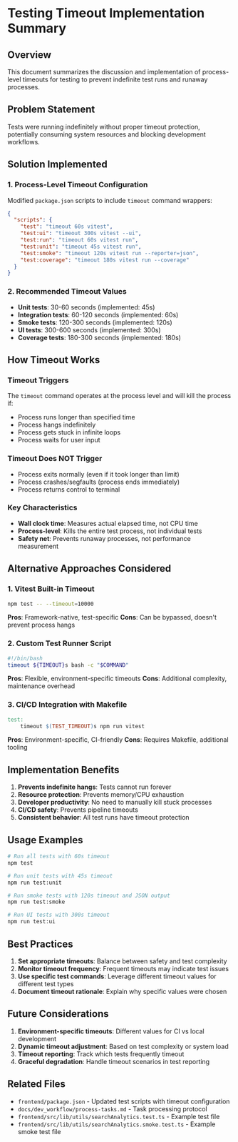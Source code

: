 # Testing Timeout Implementation Summary

## Overview
This document summarizes the discussion and implementation of process-level timeouts for testing to prevent indefinite test runs and runaway processes.

## Problem Statement
Tests were running indefinitely without proper timeout protection, potentially consuming system resources and blocking development workflows.

## Solution Implemented

### 1. Process-Level Timeout Configuration
Modified `package.json` scripts to include `timeout` command wrappers:

```json
{
  "scripts": {
    "test": "timeout 60s vitest",
    "test:ui": "timeout 300s vitest --ui", 
    "test:run": "timeout 60s vitest run",
    "test:unit": "timeout 45s vitest run",
    "test:smoke": "timeout 120s vitest run --reporter=json",
    "test:coverage": "timeout 180s vitest run --coverage"
  }
}
```

### 2. Recommended Timeout Values
- **Unit tests**: 30-60 seconds (implemented: 45s)
- **Integration tests**: 60-120 seconds (implemented: 60s)
- **Smoke tests**: 120-300 seconds (implemented: 120s)
- **UI tests**: 300-600 seconds (implemented: 300s)
- **Coverage tests**: 180-300 seconds (implemented: 180s)

## How Timeout Works

### Timeout Triggers
The `timeout` command operates at the process level and will kill the process if:
- Process runs longer than specified time
- Process hangs indefinitely
- Process gets stuck in infinite loops
- Process waits for user input

### Timeout Does NOT Trigger
- Process exits normally (even if it took longer than limit)
- Process crashes/segfaults (process ends immediately)
- Process returns control to terminal

### Key Characteristics
- **Wall clock time**: Measures actual elapsed time, not CPU time
- **Process-level**: Kills the entire test process, not individual tests
- **Safety net**: Prevents runaway processes, not performance measurement

## Alternative Approaches Considered

### 1. Vitest Built-in Timeout
```bash
npm test -- --timeout=10000
```
**Pros**: Framework-native, test-specific
**Cons**: Can be bypassed, doesn't prevent process hangs

### 2. Custom Test Runner Script
```bash
#!/bin/bash
timeout ${TIMEOUT}s bash -c "$COMMAND"
```
**Pros**: Flexible, environment-specific timeouts
**Cons**: Additional complexity, maintenance overhead

### 3. CI/CD Integration with Makefile
```makefile
test:
    timeout $(TEST_TIMEOUT)s npm run vitest
```
**Pros**: Environment-specific, CI-friendly
**Cons**: Requires Makefile, additional tooling

## Implementation Benefits

1. **Prevents indefinite hangs**: Tests cannot run forever
2. **Resource protection**: Prevents memory/CPU exhaustion
3. **Developer productivity**: No need to manually kill stuck processes
4. **CI/CD safety**: Prevents pipeline timeouts
5. **Consistent behavior**: All test runs have timeout protection

## Usage Examples

```bash
# Run all tests with 60s timeout
npm test

# Run unit tests with 45s timeout
npm run test:unit

# Run smoke tests with 120s timeout and JSON output
npm run test:smoke

# Run UI tests with 300s timeout
npm run test:ui
```

## Best Practices

1. **Set appropriate timeouts**: Balance between safety and test complexity
2. **Monitor timeout frequency**: Frequent timeouts may indicate test issues
3. **Use specific test commands**: Leverage different timeout values for different test types
4. **Document timeout rationale**: Explain why specific values were chosen

## Future Considerations

1. **Environment-specific timeouts**: Different values for CI vs local development
2. **Dynamic timeout adjustment**: Based on test complexity or system load
3. **Timeout reporting**: Track which tests frequently timeout
4. **Graceful degradation**: Handle timeout scenarios in test reporting

## Related Files

- `frontend/package.json` - Updated test scripts with timeout configuration
- `docs/dev_workflow/process-tasks.md` - Task processing protocol
- `frontend/src/lib/utils/searchAnalytics.test.ts` - Example test file
- `frontend/src/lib/utils/searchAnalytics.smoke.test.ts` - Example smoke test file
